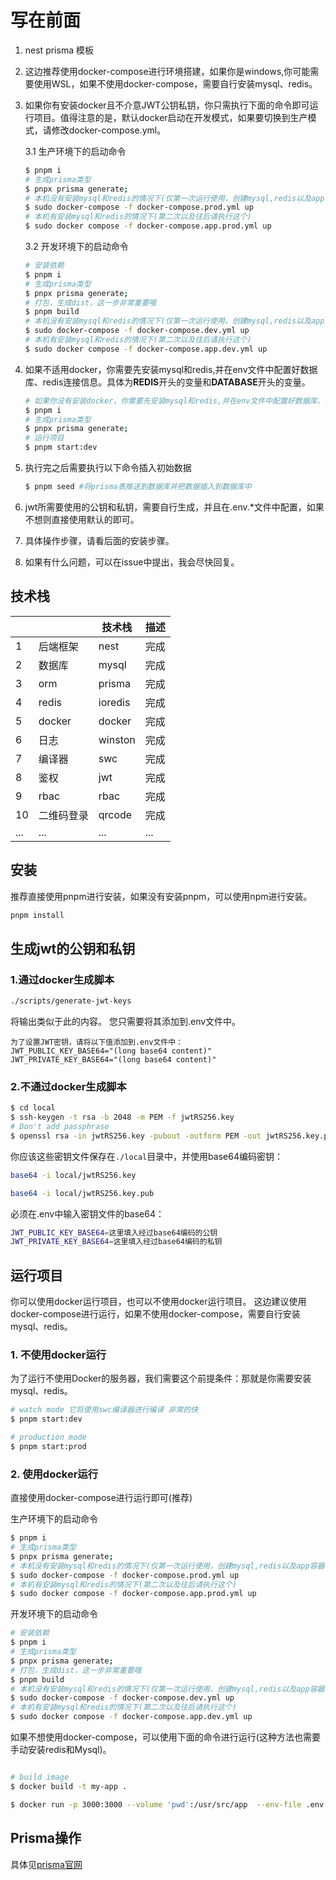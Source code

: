 # 写在前面

1. nest prisma 模板
2. 这边推荐使用docker-compose进行环境搭建，如果你是windows,你可能需要使用WSL，如果不使用docker-compose，需要自行安装mysql、redis。
3. 如果你有安装docker且不介意JWT公钥私钥，你只需执行下面的命令即可运行项目。值得注意的是，默认docker启动在开发模式，如果要切换到生产模式，请修改docker-compose.yml。

   3.1 生产环境下的启动命令

   ```bash
   $ pnpm i
   # 生成prisma类型
   $ pnpx prisma generate;
   # 本机没有安装mysql和redis的情况下(仅第一次运行使用，创建mysql,redis以及app容器)
   $ sudo docker-compose -f docker-compose.prod.yml up
   # 本机有安装mysql和redis的情况下(第二次以及往后请执行这个)
   $ sudo docker compose -f docker-compose.app.prod.yml up
   ```

   3.2 开发环境下的启动命令

   ```bash
   # 安装依赖
   $ pnpm i
   # 生成prisma类型
   $ pnpx prisma generate;
   # 打包，生成dist，这一步非常重要哦
   $ pnpm build
   # 本机没有安装mysql和redis的情况下(仅第一次运行使用，创建mysql,redis以及app容器)
   $ sudo docker-compose -f docker-compose.dev.yml up
   # 本机有安装mysql和redis的情况下(第二次以及往后请执行这个)
   $ sudo docker compose -f docker-compose.app.dev.yml up
   ```

4. 如果不适用docker，你需要先安装mysql和redis,并在env文件中配置好数据库、redis连接信息。具体为**REDIS**开头的变量和**DATABASE**开头的变量。

   ```bash
   # 如果你没有安装docker，你需要先安装mysql和redis,并在env文件中配置好数据库、redis连接信息。
   $ pnpm i
   # 生成prisma类型
   $ pnpx prisma generate;
   # 运行项目
   $ pnpm start:dev
   ```

5. 执行完之后需要执行以下命令插入初始数据

   ```bash
   $ pnpm seed #将prisma表推送到数据库并把数据插入到数据库中
   ```

6. jwt所需要使用的公钥和私钥，需要自行生成，并且在.env.\*文件中配置，如果不想则直接使用默认的即可。
7. 具体操作步骤，请看后面的安装步骤。
8. 如果有什么问题，可以在issue中提出，我会尽快回复。

## 技术栈

|     |            | 技术栈  | 描述 |
| --- | ---------- | ------- | ---- |
| 1   | 后端框架   | nest    | 完成 |
| 2   | 数据库     | mysql   | 完成 |
| 3   | orm        | prisma  | 完成 |
| 4   | redis      | ioredis | 完成 |
| 5   | docker     | docker  | 完成 |
| 6   | 日志       | winston | 完成 |
| 7   | 编译器     | swc     | 完成 |
| 8   | 鉴权       | jwt     | 完成 |
| 9   | rbac       | rbac    | 完成 |
| 10  | 二维码登录 | qrcode  | 完成 |
| ... | ...        | ...     | ...  |

## 安装

推荐直接使用pnpm进行安装，如果没有安装pnpm，可以使用npm进行安装。

```bash
pnpm install
```

## 生成jwt的公钥和私钥

### 1.通过docker生成脚本

```bash
./scripts/generate-jwt-keys
```

将输出类似于此的内容。 您只需要将其添加到.env文件中。

```
为了设置JWT密钥，请将以下值添加到.env文件中：
JWT_PUBLIC_KEY_BASE64="(long base64 content)"
JWT_PRIVATE_KEY_BASE64="(long base64 content)"
```

### 2.不通过docker生成脚本

```bash
$ cd local
$ ssh-keygen -t rsa -b 2048 -m PEM -f jwtRS256.key
# Don't add passphrase
$ openssl rsa -in jwtRS256.key -pubout -outform PEM -out jwtRS256.key.pub
```

你应该这些密钥文件保存在`./local`目录中，并使用base64编码密钥：

```bash
base64 -i local/jwtRS256.key

base64 -i local/jwtRS256.key.pub
```

必须在.env中输入密钥文件的base64：

```bash
JWT_PUBLIC_KEY_BASE64=这里填入经过base64编码的公钥
JWT_PRIVATE_KEY_BASE64=这里填入经过base64编码的私钥
```

## 运行项目

你可以使用docker运行项目，也可以不使用docker运行项目。
这边建议使用docker-compose进行运行，如果不使用docker-compose，需要自行安装mysql、redis。

### 1. 不使用docker运行

为了运行不使用Docker的服务器，我们需要这个前提条件：那就是你需要安装mysql、redis。

```bash
# watch mode 它将使用swc编译器进行编译 非常的快
$ pnpm start:dev

# production mode
$ pnpm start:prod
```

### 2. 使用docker运行

直接使用docker-compose进行运行即可(推荐)

生产环境下的启动命令

```bash
$ pnpm i
# 生成prisma类型
$ pnpx prisma generate;
# 本机没有安装mysql和redis的情况下(仅第一次运行使用，创建mysql,redis以及app容器)
$ sudo docker-compose -f docker-compose.prod.yml up
# 本机有安装mysql和redis的情况下(第二次以及往后请执行这个)
$ sudo docker compose -f docker-compose.app.prod.yml up
```

开发环境下的启动命令

```bash
# 安装依赖
$ pnpm i
# 生成prisma类型
$ pnpx prisma generate;
# 打包，生成dist，这一步非常重要哦
$ pnpm build
# 本机没有安装mysql和redis的情况下(仅第一次运行使用，创建mysql,redis以及app容器)
$ sudo docker-compose -f docker-compose.dev.yml up
# 本机有安装mysql和redis的情况下(第二次以及往后请执行这个)
$ sudo docker compose -f docker-compose.app.dev.yml up

```

如果不想使用docker-compose，可以使用下面的命令进行运行(这种方法也需要手动安装redis和Mysql)。

```bash

# build image
$ docker build -t my-app .

$ docker run -p 3000:3000 --volume 'pwd':/usr/src/app  --env-file .env.development my-app
```

## Prisma操作

具体见<a href="https://www.prisma.io/docs/concepts/components/prisma-client/crud">prisma官网</a>
